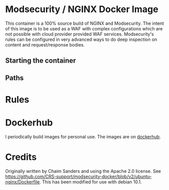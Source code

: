 # Modsecurity / NGINX Docker Image
This container is a 100% source build of NGINX and Modsecurity. The intent of this image is to be used as a WAF with complex configurations which are not possible with cloud provider provided WAF services. Modsecurity's rules can be configured in very advanced ways to do deep inspection on content and request/response bodies.  

## Starting the container

## Paths

# Rules

# Dockerhub
I periodically build images for personal use. The images are on [dockerhub](https://hub.docker.com/repository/docker/robgil/modsecurity-nginx).

# Credits
Originally written by Chaim Sanders and using the Apache 2.0 license. See https://github.com/CRS-support/modsecurity-docker/blob/v2/ubuntu-nginx/Dockerfile. This has been modified for use with debian 10.1.


